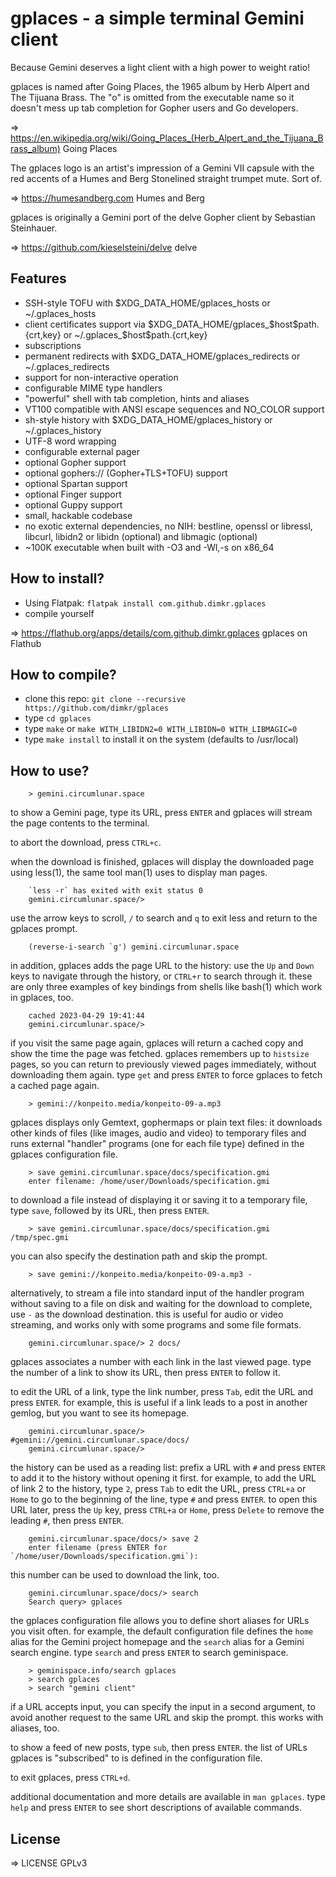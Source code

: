 # gplaces - a simple terminal Gemini client

Because Gemini deserves a light client with a high power to weight ratio!

gplaces is named after Going Places, the 1965 album by Herb Alpert and The Tijuana Brass. The "o" is omitted from the executable name so it doesn't mess up tab completion for Gopher users and Go developers.

=> https://en.wikipedia.org/wiki/Going_Places_(Herb_Alpert_and_the_Tijuana_Brass_album) Going Places

The gplaces logo is an artist's impression of a Gemini VII capsule with the red accents of a Humes and Berg Stonelined straight trumpet mute. Sort of.

=> https://humesandberg.com Humes and Berg

gplaces is originally a Gemini port of the delve Gopher client by Sebastian Steinhauer.

=> https://github.com/kieselsteini/delve delve

## Features

* SSH-style TOFU with $XDG_DATA_HOME/gplaces_hosts or ~/.gplaces_hosts
* client certificates support via $XDG_DATA_HOME/gplaces_$host$path.{crt,key} or ~/.gplaces_$host$path.{crt,key}
* subscriptions
* permanent redirects with $XDG_DATA_HOME/gplaces_redirects or ~/.gplaces_redirects
* support for non-interactive operation
* configurable MIME type handlers
* "powerful" shell with tab completion, hints and aliases
* VT100 compatible with ANSI escape sequences and NO_COLOR support
* sh-style history with $XDG_DATA_HOME/gplaces_history or ~/.gplaces_history
* UTF-8 word wrapping
* configurable external pager
* optional Gopher support
* optional gophers:// (Gopher+TLS+TOFU) support
* optional Spartan support
* optional Finger support
* optional Guppy support
* small, hackable codebase
* no exotic external dependencies, no NIH: bestline, openssl or libressl, libcurl, libidn2 or libidn (optional) and libmagic (optional)
* ~100K executable when built with -O3 and -Wl,-s on x86_64

## How to install?

* Using Flatpak: `flatpak install com.github.dimkr.gplaces`
* compile yourself

=> https://flathub.org/apps/details/com.github.dimkr.gplaces gplaces on Flathub

## How to compile?

* clone this repo: `git clone --recursive https://github.com/dimkr/gplaces`
* type `cd gplaces`
* type `make` or `make WITH_LIBIDN2=0 WITH_LIBIDN=0 WITH_LIBMAGIC=0`
* type `make install` to install it on the system (defaults to /usr/local)

## How to use?

```
    > gemini.circumlunar.space
```

to show a Gemini page, type its URL, press `ENTER` and gplaces will stream the page contents to the terminal.

to abort the download, press `CTRL+c`.

when the download is finished, gplaces will display the downloaded page using less(1), the same tool man(1) uses to display man pages.

```
    `less -r` has exited with exit status 0
    gemini.circumlunar.space/> 
```

use the arrow keys to scroll, `/` to search and `q` to exit less and return to the gplaces prompt.

```
    (reverse-i-search `g') gemini.circumlunar.space
```

in addition, gplaces adds the page URL to the history: use the `Up` and `Down` keys to navigate through the history, or `CTRL+r` to search through it. these are only three examples of key bindings from shells like bash(1) which work in gplaces, too.

```
    cached 2023-04-29 19:41:44
    gemini.circumlunar.space/> 
```

if you visit the same page again, gplaces will return a cached copy and show the time the page was fetched. gplaces remembers up to `histsize` pages, so you can return to previously viewed pages immediately, without downloading them again. type `get` and press `ENTER` to force gplaces to fetch a cached page again.

```
    > gemini://konpeito.media/konpeito-09-a.mp3
```

gplaces displays only Gemtext, gophermaps or plain text files: it downloads other kinds of files (like images, audio and video) to temporary files and runs external "handler" programs (one for each file type) defined in the gplaces configuration file.

```
    > save gemini.circumlunar.space/docs/specification.gmi
    enter filename: /home/user/Downloads/specification.gmi
```

to download a file instead of displaying it or saving it to a temporary file, type `save`, followed by its URL, then press `ENTER`.

```
    > save gemini.circumlunar.space/docs/specification.gmi /tmp/spec.gmi
```

you can also specify the destination path and skip the prompt.

```
    > save gemini://konpeito.media/konpeito-09-a.mp3 -
```
 
alternatively, to stream a file into standard input of the handler program without saving to a file on disk and waiting for the download to complete, use `-` as the download destination. this is useful for audio or video streaming, and works only with some programs and some file formats.
 
```
    gemini.circumlunar.space/> 2 docs/
```

gplaces associates a number with each link in the last viewed page. type the number of a link to show its URL, then press `ENTER` to follow it.

to edit the URL of a link, type the link number, press `Tab`, edit the URL and press `ENTER`. for example, this is useful if a link leads to a post in another gemlog, but you want to see its homepage.

```
    gemini.circumlunar.space/> #gemini://gemini.circumlunar.space/docs/
    gemini.circumlunar.space/> 
```

the history can be used as a reading list: prefix a URL with `#` and press `ENTER` to add it to the history without opening it first. for example, to add the URL of link 2 to the history, type `2`, press `Tab` to edit the URL, press `CTRL+a` or `Home` to go to the beginning of the line, type `#` and press `ENTER`. to open this URL later, press the `Up` key, press `CTRL+a` or `Home`, press `Delete` to remove the leading `#`, then press `ENTER`.

```
    gemini.circumlunar.space/docs/> save 2
    enter filename (press ENTER for `/home/user/Downloads/specification.gmi`):
```

this number can be used to download the link, too.

```
    gemini.circumlunar.space/docs/> search
    Search query> gplaces
```

the gplaces configuration file allows you to define short aliases for URLs you visit often. for example, the default configuration file defines the `home` alias for the Gemini project homepage and the `search` alias for a Gemini search engine. type `search` and press `ENTER` to search geminispace.

```
    > geminispace.info/search gplaces
    > search gplaces
    > search "gemini client"
```

if a URL accepts input, you can specify the input in a second argument, to avoid another request to the same URL and skip the prompt. this works with aliases, too.

to show a feed of new posts, type `sub`, then press `ENTER`. the list of URLs gplaces is "subscribed" to is defined in the configuration file.

to exit gplaces, press `CTRL+d`.

additional documentation and more details are available in `man gplaces`. type `help` and press `ENTER` to see short descriptions of available commands.

## License

=> LICENSE GPLv3
